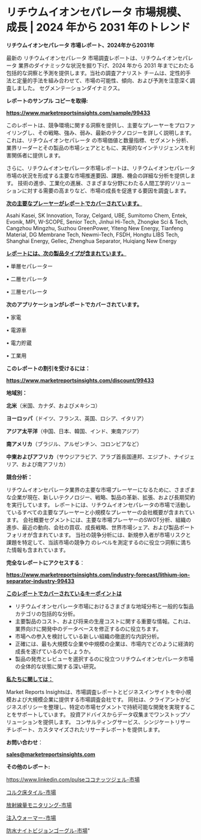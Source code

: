 # リチウムイオンセパレータ 市場規模、成長 | 2024 年から 2031 年のトレンド

<strong>リチウムイオンセパレータ 市場レポート、2024年から2031年</strong>

最新の リチウムイオンセパレータ 市場調査レポートは、リチウムイオンセパレータ 業界のダイナミックな状況を掘り下げ、2024 年から 2031 年までにわたる包括的な洞察と予測を提供します。当社の調査アナリスト チームは、定性的手法と定量的手法を組み合わせて、市場の可能性、傾向、および予測を注意深く調査しました。 セグメンテーションダイナミクス。



<strong>レポートのサンプル コピーを取得:</strong> <a href=https://www.marketreportsinsights.com/sample/99433>

<strong><u>https://www.marketreportsinsights.com/sample/99433</u></strong></a>

このレポートは、競争環境に関する洞察を提供し、主要なプレーヤーをプロファイリングし、その戦略、強み、弱み、最新のテクノロジーを詳しく説明します。 これは、リチウムイオンセパレータ の市場価値と数量指標、セグメント分析、業界リーダーとその製品の市場シェアとともに、実用的なインテリジェンスを利害関係者に提供します。

さらに、リチウムイオンセパレータ市場レポートは、リチウムイオンセパレータ市場の状況を形成する主要な市場推進要因、課題、機会の詳細な分析を提供します。 技術の進歩、工業化の進展、さまざまな分野にわたる人間工学的ソリューションに対する需要の高まりなど、市場の成長を促進する要因を調査します。



<strong><u>次の主要なプレーヤーがレポートでカバーされています。</u></strong>

Asahi Kasei, SK Innovation, Toray, Celgard, UBE, Sumitomo Chem, Entek, Evonik, MPI, W-SCOPE, Senior Tech, Jinhui Hi-Tech, Zhongke Sci & Tech, Cangzhou Mingzhu, Suzhou GreenPower, Yiteng New Energy, Tianfeng Material, DG Membrane Tech, Newmi-Tech, FSDH, Hongtu LIBS Tech, Shanghai Energy, Gellec, Zhenghua Separator, Huiqiang New Energy



<strong><u><b>レポートには、次の製品タイプが含まれています。</b></u></strong>

• 単層セパレーター

• 二層セパレータ

• 三層セパレータ



<strong><b>次のアプリケーションがレポートでカバーされています。</b></strong>

• 家電

• 電源車

• 電力貯蔵

• 工業用



<strong><b>このレポートの割引を受けるには：</b></strong><a href=https://www.marketreportsinsights.com/discount/99433>

<strong><u>https://www.marketreportsinsights.com/discount/99433</u></strong></a>



<strong>地域別：</strong>



<strong>北米</strong>（米国、カナダ、およびメキシコ）



<strong>ヨーロッパ</strong>（ドイツ、フランス、英国、ロシア、イタリア）



<strong>アジア太平洋</strong>（中国、日本、韓国、インド、東南アジア）



<strong>南アメリカ</strong>（ブラジル、アルゼンチン、コロンビアなど）



<strong>中東およびアフリカ</strong>（サウジアラビア、アラブ首長国連邦、エジプト、ナイジェリア、および南アフリカ）



<strong>競合分析：</strong>

リチウムイオンセパレータ業界の主要な市場プレーヤーになるために、さまざまな企業が現在、新しいテクノロジー、戦略、製品の革新、拡張、および長期契約を実行しています。 レポートには、リチウムイオンセパレータの市場で活動しているすべての主要なプレーヤーと小規模なプレーヤーの会社概要が含まれています。 会社概要セグメントには、主要な市場プレーヤーのSWOT分析、組織の進歩、最近の動向、会社の買収、成長戦略、世界市場シェア、および製品ポートフォリオが含まれています。 当社の競争分析には、新規参入者が市場リスクと課題を特定して、当該市場の競争力 のレベルを測定するのに役立つ洞察に満ちた情報も含まれています。



<strong>完全なレポートにアクセスする</strong>：

<a href=https://www.marketreportsinsights.com/industry-forecast/lithium-ion-separator-industry-99433>

<strong><u>https://www.marketreportsinsights.com/industry-forecast/lithium-ion-separator-industry-99433</u></strong></a>



<strong><u><b>このレポートでカバーされているキーポイントは</b></u></strong>
<ul>
  <li>リチウムイオンセパレータ市場におけるさまざまな地域分布と一般的な製品カテゴリの包括的な分析。</li>
  <li>主要製品のコスト、および将来の生産コストに関する重要な情報。これは、業界向けに開発中のデータベースを修正するのに役立ちます。</li>
  <li>市場への参入を検討している新しい組織の徹底的な内訳分析。</li>
  <li>正確には、最も大規模な企業や中規模の企業は、市場内でどのように経済的成長を遂げているのでしょうか。</li>
  <li>製品の発売とレビューを選択するのに役立つリチウムイオンセパレータ市場の全体的な状態に関する深い研究。</li>
</ul>


<strong><u><b>私たちに関しては：</b></u></strong>

Market Reports Insightsは、市場調査レポートとビジネスインサイトを中小規模および大規模企業に提供する市場調査会社です。 同社は、クライアントがビジネスポリシーを整理し、特定の市場セグメントで持続可能な開発を実現することをサポートしています。 投資アドバイスからデータ収集までワンストップソリューションを提供します。 コンサルティングサービス、シンジケートリサーチレポート、カスタマイズされたリサーチレポートを提供します。



<strong><b>お問い合わせ</b></strong>：

<a href=mailto:sales@marketreportsinsights.com>

<strong><u>sales@marketreportsinsights.com</u></strong></a>



<strong>その他のレポート:</strong>

<a href=https://www.linkedin.com/pulseココナッツジェル-市場-2030-年までの需要に焦点を当てた-2023-年調査レポート-pr-news-hub-cyhaf/>https://www.linkedin.com/pulseココナッツジェル-市場</a>

<a href=https://www.linkedin.com/pulse/コルク床タイル-市場-2030-年までの需要に焦点を当てた-2023-8xrjf/>コルク床タイル-市場</a>

<a href=https://www.linkedin.com/pulse/放射線量モニタリング-市場-2023-競争分析と事業成長-2030-pr-news-hub-froif/>放射線量モニタリング-市場</a>

<a href=https://www.linkedin.com/pulse/注入ウォーマー-市場-2023-新興市場-将来の動向と市場需要-2030-youkf/>注入ウォーマー-市場</a>

<a href=https://www.linkedin.com/pulse/防水ナイトビジョンゴーグル-市場-2030-年までの需要に焦点を当てた-far0f/>防水ナイトビジョンゴーグル-市場</a>"
